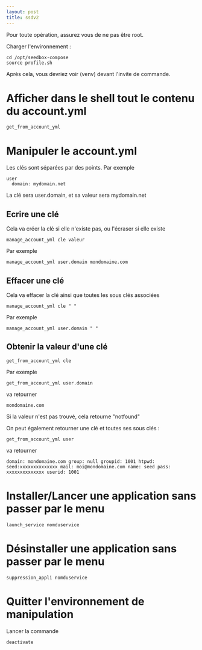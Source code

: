 ```yaml
---
layout: post
title: ssdv2
---
```

Pour toute opération, assurez vous de ne pas être root.

Charger l'environnement : 
```
cd /opt/seedbox-compose
source profile.sh
```

Après cela, vous devriez voir (venv) devant l'invite de commande.


# Afficher dans le shell tout le contenu du account.yml
```
get_from_account_yml
```

# Manipuler le account.yml

Les clés sont séparées par des points. Par exemple
```
user
  domain: mydomain.net
```

La clé sera user.domain, et sa valeur sera mydomain.net

## Ecrire une clé
Cela va créer la clé si elle n'existe pas, ou l'écraser si elle existe

```
manage_account_yml cle valeur
```
Par exemple
```
manage_account_yml user.domain mondomaine.com
```

## Effacer une clé
Cela va effacer la clé ainsi que toutes les sous clés associées

```
manage_account_yml cle " "
```
Par exemple
```
manage_account_yml user.domain " "
```

## Obtenir la valeur d'une clé

```
get_from_account_yml cle
```
Par exemple
```
get_from_account_yml user.domain
```
va retourner
```
mondomaine.com
```
Si la valeur n'est pas trouvé, cela retourne "notfound"

On peut également retourner une clé et toutes ses sous clés : 
```
get_from_account_yml user
```
va retourner
```
domain: mondomaine.com group: null groupid: 1001 htpwd: seed:xxxxxxxxxxxxxx mail: moi@mondomaine.com name: seed pass: xxxxxxxxxxxxxx userid: 1001
```

# Installer/Lancer une application sans passer par le menu

```
launch_service nomduservice
```
# Désinstaller une application sans passer par le menu
```
suppression_appli nomduservice
```
# Quitter l'environnement de manipulation

Lancer la commande
```
deactivate
```